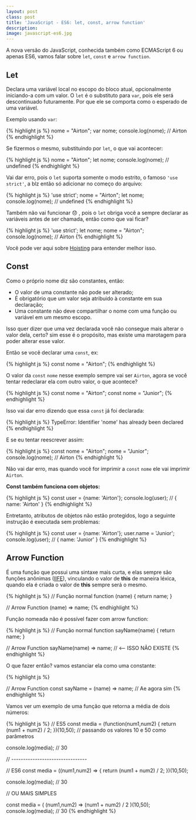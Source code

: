 ```yaml
---
layout: post
class: post
title: 'JavaScript - ES6: let, const, arrow function'
description: 
image: javascript-es6.jpg
---
```


A nova versão do JavaScript, conhecida também como ECMAScript 6 ou apenas ES6, vamos falar sobre `let`, `const` e `arrow function`.


## Let

Declara uma variável local no escopo do bloco atual, opcionalmente iniciando-a com um valor. O `let` é o substituto para `var`, pois ele será descontinuado futuramente. Por que ele se comporta como o esperado de uma variável.

Exemplo usando `var`:

{% highlight js %}
nome = "Airton";
var nome; 
console.log(nome); // Airton
{% endhighlight %}

Se fizermos o mesmo, substituindo por `let`, o que vai acontecer:

{% highlight js %}
nome = "Airton";
let nome; 
console.log(nome); // undefined
{% endhighlight %}

Vai dar erro, pois o `let` suporta somente o modo estrito, o famoso `'use strict'`, a blz então só adicionar no começo do arquivo:

{% highlight js %}
'use strict';
nome = "Airton";
let nome; 
console.log(nome); // undefined
{% endhighlight %}

Também não vai funcionar :disappointed: , pois o `let` obriga você a sempre declarar as variáveis antes de ser chamada, então como que vai ficar?

{% highlight js %}
'use strict';
let nome;
nome = "Airton"; 
console.log(nome); // Airton
{% endhighlight %}

Você pode ver aqui sobre [Hoisting](http://airtonvancin.com/blog/artigo-instanciacao-variaveis-javascript/#hoisting) para entender melhor isso.

## Const

Como o próprio nome diz são constantes, então:

- O valor de uma constante não pode ser alterado;
- É obrigatório que um valor seja atribuido à constante em sua declaração;
- Uma constante não deve compartilhar o nome com uma função ou variável em um mesmo escopo.

Isso quer dizer que uma vez declarada você não consegue mais alterar o valor dela, certo? sim esse é o propósito, mas existe uma marotagem para poder alterar esse valor.

Então se você declarar uma `const`, ex:

{% highlight js %}
    const nome = "Airton";
{% endhighlight %}

O valor da `const` `nome` nesse exemplo sempre vai ser `Airton`, agora se você tentar redeclarar ela com outro valor, o que acontece?

{% highlight js %}
const nome = "Airton";
const nome = "Junior";
{% endhighlight %}

Isso vai dar erro dizendo que essa `const` já foi declarada:

{% highlight js %}
TypeError: Identifier 'nome' has already been declared
{% endhighlight %}

E se eu tentar reescrever assim:

{% highlight js %}
const nome = "Airton";
      nome = "Junior";
console.log(nome); // Airton
{% endhighlight %}

Não vai dar erro, mas quando você for imprimir a `const` `nome` ele vai imprimir `Airton`.

**Const também funciona com objetos:**

{% highlight js %}
const user = {name: 'Airton'};
console.log(user); // { name: 'Airton' }
{% endhighlight %}

Entretanto, atributos de objetos não estão protegidos, logo a seguinte instrução é executada sem problemas:

{% highlight js %}
const user = {name: 'Airton'};
      user.name = 'Junior';
console.log(user); // { name: 'Junior' }
{% endhighlight %}

## Arrow Function

É uma função que possui uma sintaxe mais curta, e elas sempre são funções anônimas ([IIFE](http://airtonvancin.com/blog/artigo-instanciacao-variaveis-javascript/#instanciao-usando-uma-iife)), vinculando o valor de **this** de maneira léxica, quando ela é criada o valor de **this** sempre será o mesmo.

{% highlight js %}
// Função normal
function (name) { return name; }

// Arrow Function
(name) => name;
{% endhighlight %}

Função nomeada não é possível fazer com arrow function:

{% highlight js %}
// Função normal
function sayName(name) { return name; }

// Arrow Function
sayName(name) => name; // <-- ISSO NÃO EXISTE
{% endhighlight %}

O que fazer então? vamos estanciar ela como uma constante:

{% highlight js %}

// Arrow Function
const sayName = (name) => name; // Ae agora sim
{% endhighlight %}


Vamos ver um exemplo de uma função que retorna a média de dois números:

{% highlight js %}
// ES5
const media = (function(num1,num2) {
    return (num1 + num2) / 2;
})(10,50); // passando os valores 10  e 50 como parâmetros

console.log(media); // 30

// --------------------------------

// ES6
const media = ((num1,num2) => {
    return (num1 + num2) / 2;
})(10,50);

console.log(media); // 30

// OU MAIS SIMPLES

const media = ( (num1,num2) => (num1 + num2) / 2 )(10,50);
console.log(media); // 30
{% endhighlight %}
